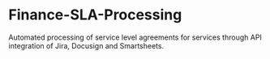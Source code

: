 # Finance-SLA-Processing
Automated processing of service level agreements for services through API integration of Jira, Docusign and Smartsheets. 
